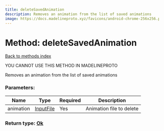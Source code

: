 ```yaml
---
title: deleteSavedAnimation
description: Removes an animation from the list of saved animations
image: https://docs.madelineproto.xyz/favicons/android-chrome-256x256.png
---
```

# Method: deleteSavedAnimation  
[Back to methods index](index.md)


YOU CANNOT USE THIS METHOD IN MADELINEPROTO


Removes an animation from the list of saved animations

### Parameters:

| Name     |    Type       | Required | Description |
|----------|---------------|----------|-------------|
|animation|[InputFile](../types/InputFile.md) | Yes|Animation file to delete|


### Return type: [Ok](../types/Ok.md)

